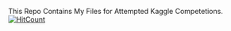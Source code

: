 This Repo Contains My Files for Attempted Kaggle Competetions.
[![HitCount](http://hits.dwyl.io/lakshaychhabra/KaggleCompetitions.svg)](http://hits.dwyl.io/lakshaychhabra/KaggleCompetitions)
